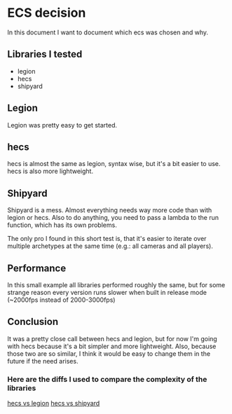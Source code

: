 # ECS decision

In this document I want to document which ecs was chosen and why.

## Libraries I tested
- legion
- hecs
- shipyard

## Legion
Legion was pretty easy to get started.

## hecs
hecs is almost the same as legion, syntax wise, but it's a bit easier to use. hecs is also more lightweight.

## Shipyard
Shipyard is a mess. Almost everything needs way more code than with legion or hecs.
Also to do anything, you need to pass a lambda to the run function, which has its own problems.

The only pro I found in this short test is, that it's easier to iterate over multiple archetypes at the same time (e.g.: all cameras and all players).

## Performance
In this small example all libraries performed roughly the same, but for some strange reason every version runs slower when built in release mode (~2000fps instead of 2000-3000fps)

## Conclusion
It was a pretty close call between hecs and legion, but for now I'm going with hecs because it's a bit simpler and more lightweight.
Also, because those two are so similar, I think it would be easy to change them in the future if the need arises.

### Here are the diffs I used to compare the complexity of the libraries
[hecs vs legion](hecs_vs_legion.html)
[hecs vs shipyard](hecs_vs_shipyard.html)